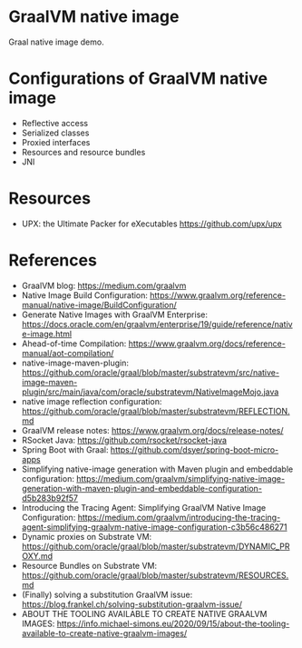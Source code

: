 GraalVM native image
====================

Graal native image demo.

# Configurations of GraalVM native image

* Reflective access
* Serialized classes
* Proxied interfaces
* Resources and resource bundles
* JNI

# Resources

* UPX: the Ultimate Packer for eXecutables https://github.com/upx/upx


# References

* GraalVM blog: https://medium.com/graalvm
* Native Image Build Configuration: https://www.graalvm.org/reference-manual/native-image/BuildConfiguration/
* Generate Native Images with GraalVM Enterprise: https://docs.oracle.com/en/graalvm/enterprise/19/guide/reference/native-image.html
* Ahead-of-time Compilation: https://www.graalvm.org/docs/reference-manual/aot-compilation/
* native-image-maven-plugin: https://github.com/oracle/graal/blob/master/substratevm/src/native-image-maven-plugin/src/main/java/com/oracle/substratevm/NativeImageMojo.java
* native image reflection configuration: https://github.com/oracle/graal/blob/master/substratevm/REFLECTION.md
* GraalVM release notes: https://www.graalvm.org/docs/release-notes/
* RSocket Java: https://github.com/rsocket/rsocket-java
* Spring Boot with Graal: https://github.com/dsyer/spring-boot-micro-apps
* Simplifying native-image generation with Maven plugin and embeddable configuration: https://medium.com/graalvm/simplifying-native-image-generation-with-maven-plugin-and-embeddable-configuration-d5b283b92f57
* Introducing the Tracing Agent: Simplifying GraalVM Native Image Configuration: https://medium.com/graalvm/introducing-the-tracing-agent-simplifying-graalvm-native-image-configuration-c3b56c486271
* Dynamic proxies on Substrate VM: https://github.com/oracle/graal/blob/master/substratevm/DYNAMIC_PROXY.md
* Resource Bundles on Substrate VM: https://github.com/oracle/graal/blob/master/substratevm/RESOURCES.md
* (Finally) solving a substitution GraalVM issue: https://blog.frankel.ch/solving-substitution-graalvm-issue/
* ABOUT THE TOOLING AVAILABLE TO CREATE NATIVE GRAALVM IMAGES: https://info.michael-simons.eu/2020/09/15/about-the-tooling-available-to-create-native-graalvm-images/


